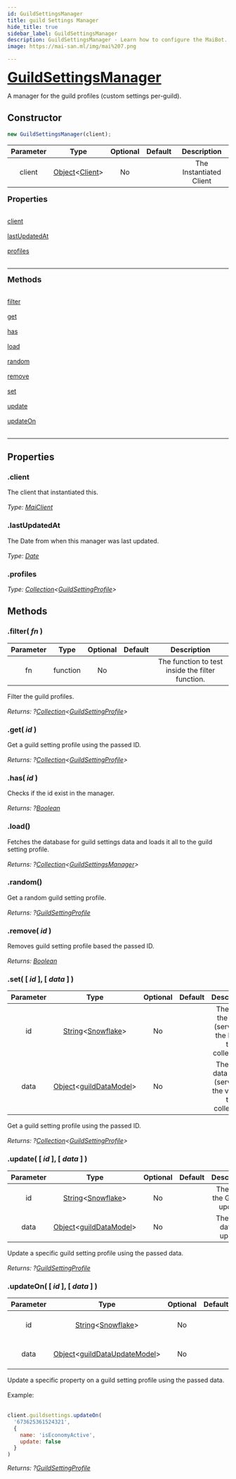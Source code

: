 ```yaml
---
id: GuildSettingsManager
title: guild Settings Manager
hide_title: true
sidebar_label: GuildSettingsManager
description: GuildSettingsManager - Learn how to configure the MaiBot.
image: https://mai-san.ml/img/mai%207.png

---
```



<b> <font size='6'> <a href='https://github.com/maisans-maid/Mai/tree/master/struct/GuildSettingsManager.js'> GuildSettingsManager </a> </font> </b>

A manager for the guild profiles (custom settings per-guild).

## Constructor

```js
new GuildSettingsManager(client);
```
| Parameter | Type | Optional | Default | Description |
|:-:|:-:|:-:|:-:|:-:|
|client| [Object](https://developer.mozilla.org/en-US/docs/Web/JavaScript/Reference/Global_Objects/Object)<[Client](Client)> | No |  | The Instantiated Client |

<font size='4'><b>Properties</b></font><br></br>

[client](#client)<br></br>
[lastUpdatedAt](#lastUpdatedAt) <br></br>
[profiles](#profiles) <br></br>
***

<font size='4'><b>Methods</b></font><br></br>

[filter](#filter-fn-) <br></br>
[get](#get-id-) <br></br>
[has](#has-id-) <br></br>
[load](#load) <br></br>
[random](#random) <br></br>
[remove](#remove-id-) <br></br>
[set](#set--id---data--) <br></br>
[update](#update--id---data--) <br></br>
[updateOn](#updateon--id---data--) <br></br>

***

## Properties

### .client
The client that instantiated this.<br></br>
*Type: [MaiClient](Client)*

### .lastUpdatedAt
The Date from when this manager was last updated.<br></br>
*Type: [Date](https://developer.mozilla.org/en-US/docs/Web/JavaScript/Reference/Global_Objects/Date)*

### .profiles
*Type: [Collection](https://discord.js.org/#/docs/collection/master/class/Collection)<[GuildSettingProfile](GuildSettingProfile)>*

## Methods

### .filter( *fn* )
| Parameter | Type | Optional | Default | Description |
|:-:|:-:|:-:|:-:|:-:|
|fn| function | No | | The function to test inside the filter function.

Filter the guild profiles. <br></br>
*Returns: ?[Collection](https://discord.js.org/#/docs/collection/master/class/Collectionr)<[GuildSettingProfile](GuildSettingProfile)>*

### .get( *id* )
Get a guild setting profile using the passed ID. <br></br>
*Returns: ?[Collection](https://discord.js.org/#/docs/collection/master/class/Collectionr)<[GuildSettingProfile](GuildSettingProfile)>*

### .has( *id* )
Checks if the id exist in the manager. <br></br>
*Returns: ?[Boolean](https://developer.mozilla.org/en-US/docs/Web/JavaScript/Reference/Global_Objects/Boolean)*

### .load()
Fetches the database for guild settings data and loads it all to the guild setting profile. <br></br>
*Returns: ?[Collection](https://discord.js.org/#/docs/collection/master/class/Collectionr)<[GuildSettingsManager](#)>*

### .random()
Get a random guild setting profile. <br></br>
*Returns: ?[GuildSettingProfile](GuildSettingProfile)*

### .remove( *id* )
Removes guild setting profile based the passed ID. <br></br>
*Returns: [Boolean](https://developer.mozilla.org/en-US/docs/Web/JavaScript/Reference/Global_Objects/Boolean)*

### .set( [ *id* ], [ *data* ] )
| Parameter | Type | Optional | Default | Description |
|:-:|:-:|:-:|:-:|:-:|
|id| [String](https://developer.mozilla.org/en-US/docs/Web/JavaScript/Reference/Global_Objects/String)<[Snowflake](https://discord.js.org/#/docs/main/stable/typedef/Snowflake )> | No | | The ID of the guild (serves as the key in the collection).
|data| [Object](https://developer.mozilla.org/en-US/docs/Web/JavaScript/Reference/Global_Objects/Object)<[guildDataModel](../Data%20Objects/guild_data_model)>| No |  | The guild data to use (serves as the value in the collection) |

Get a guild setting profile using the passed ID. <br></br>
*Returns: ?[Collection](https://discord.js.org/#/docs/collection/master/class/Collectionr)<[GuildSettingProfile](GuildSettingProfile)>*

### .update( [ *id* ], [ *data* ] )
| Parameter | Type | Optional | Default | Description |
|:-:|:-:|:-:|:-:|:-:|
|id| [String](https://developer.mozilla.org/en-US/docs/Web/JavaScript/Reference/Global_Objects/String)<[Snowflake](https://discord.js.org/#/docs/main/stable/typedef/Snowflake )> | No | | The ID of the Guild to update.
|data| [Object](https://developer.mozilla.org/en-US/docs/Web/JavaScript/Reference/Global_Objects/Object)<[guildDataModel](../Data%20Objects/guild_data_model)>| No |  | The guild data to update |

Update a specific guild setting profile using the passed data. <br></br>
*Returns: ?[GuildSettingProfile](GuildSettingProfile)*

### .updateOn( [ *id* ], [ *data* ] )
| Parameter | Type | Optional | Default | Description |
|:-:|:-:|:-:|:-:|:-:|
|id| [String](https://developer.mozilla.org/en-US/docs/Web/JavaScript/Reference/Global_Objects/String)<[Snowflake](https://discord.js.org/#/docs/main/stable/typedef/Snowflake )> | No | | The ID of the Guild to update.
|data| [Object](https://developer.mozilla.org/en-US/docs/Web/JavaScript/Reference/Global_Objects/Object)<[guildDataUpdateModel](../Data%20Objects/guild_data_update_model)>| No |  | The guild data to update |

Update a specific property on a guild setting profile using the passed data. <br></br>
Example: <br></br>
```js
client.guildsettings.updateOn(
  '673625361524321',
  {
    name: 'isEconomyActive',
    update: false
  }
)
```
*Returns: ?[GuildSettingProfile](GuildSettingProfile)*

